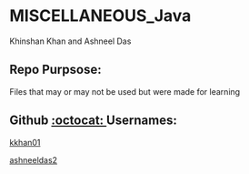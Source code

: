 # MISCELLANEOUS_Java

Khinshan Khan and Ashneel Das

## Repo Purpsose:


Files that may or may not be used but were made for learning


## Github [ :octocat: ](www.github.com) Usernames: 

[kkhan01](https://github.com/kkhan01)

[ashneeldas2](https://github.com/ashneeldas2)
